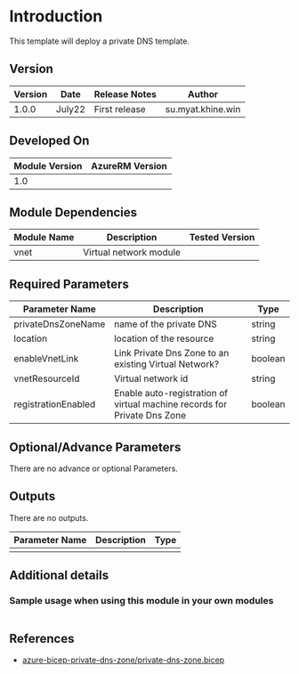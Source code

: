 # Introduction 
This template will deploy a private DNS template.

## Version
| Version | Date | Release Notes | Author |
|---|---|---|---|
| 1.0.0 | July22 | First release | su.myat.khine.win |

## Developed On
| Module Version | AzureRM Version |
|---|---|
| 1.0 | |


## Module Dependencies

| Module Name | Description | Tested Version | 
|---|---|---|
| vnet | Virtual network module | | 


## Required Parameters

| Parameter Name | Description |  Type | 
|---|---|---|
| privateDnsZoneName | name of the private DNS | string | 
| location | location of the resource | string |
| enableVnetLink | Link Private Dns Zone to an existing Virtual Network? | boolean |
| vnetResourceId | Virtual network id | string |
| registrationEnabled | Enable auto-registration of virtual machine records for Private Dns Zone | boolean | 


## Optional/Advance Parameters

There are no advance or optional Parameters.



## Outputs
There are no outputs.

| Parameter Name | Description | Type | 
|---|---|---|
|  |  |  |

## Additional details
### Sample usage when using this module in your own modules

```

```

## References

- [azure-bicep-private-dns-zone/private-dns-zone.bicep](https://github.com/tw3lveparsecs/azure-bicep-private-dns-zone/blob/main/private-dns-zone.bicep)


